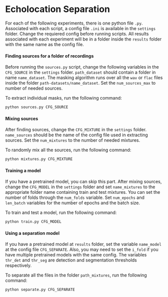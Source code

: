 # Echolocation Separation

For each of the following experiments, there is one python file `.py`. Associated with each script, a config file `.ini` is available in the `settings` folder. Change the requiered config before running scripts. All results associated with each experiment will be in a folder inside the `results` folder with the same name as the config file.

#### Finding sources for a folder of recordings
Before running the `sources.py` script, change the following variables in the `CFG_SOURCE` in the `settings` folder. `path_dataset` should contain a folder in name `name_dataset`. The masking algorithm runs over all the `wav` or `flac` files inside the folder `path-datasets/name_dataset`. Set the `num_sources_max` to number of needed sources.

To extract individual masks, run the following command:  
``` bash
python sources.py CFG_SOURCE
```
#### Mixing sources
After finding sources, change the `CFG_MIXTURE` in the `settings` folder. `name_sources` should be the name of the config file used in extracting sources. Set the `num_mixtures` to the number of needed mixtures. 

To randomly mix all the sources, run the following command:
```bash
python mixtures.py CFG_MIXTURE
```

#### Training a model
If you have a pretrained model, you can skip this part. After mixing sources, change the `CFG_MODEL` in the `settings` folder and set `name_mixtures` to the appropriate folder name containing train and test mixtures. You can set the number of folds through the `num_folds` variable. Set `num_epochs` and `len_batch` variables for the number of epochs and the batch size.  

To train and test a model, run the following command:
```bash
python train.py CFG_MODEL
```

#### Using a separation model
If you have a pretrained model at `results` folder, set the variable `name_model` at the config file `CFG_SEPARATE`. Also, you may need to set the `i_fold` if you have multiple pretrained models with the same config. The variables `thr_det` and `thr_seg` are detection and segmentation thresholds respectively.  

To separate all the files in the folder `path_mixtures`, run the following command:
```bash
python separate.py CFG_SEPARATE
```

